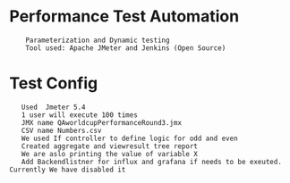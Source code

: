 		
# Performance Test Automation

		Parameterization and Dynamic testing
		Tool used: Apache JMeter and Jenkins (Open Source)
		
#		Test Config
       Used  Jmeter 5.4
       1 user will execute 100 times
	   JMX name QAworldcupPerformanceRound3.jmx
	   CSV name Numbers.csv
	   We used If controller to define logic for odd and even
	   Created aggregate and viewresult tree report
	   We are aslo printing the value of variable X
	   Add Backendlistner for influx and grafana if needs to be exeuted. Currently We have disabled it